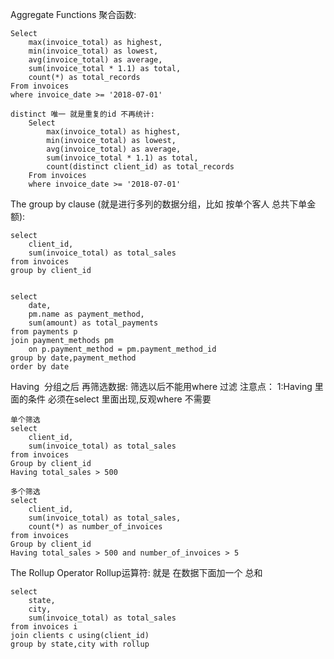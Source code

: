 Aggregate Functions 聚合函数:

    Select
        max(invoice_total) as highest,
        min(invoice_total) as lowest,
        avg(invoice_total) as average,
        sum(invoice_total * 1.1) as total,
        count(*) as total_records
    From invoices
    where invoice_date >= '2018-07-01'

    distinct 唯一 就是重复的id 不再统计:
        Select
            max(invoice_total) as highest,
            min(invoice_total) as lowest,
            avg(invoice_total) as average,
            sum(invoice_total * 1.1) as total,
            count(distinct client_id) as total_records
        From invoices
        where invoice_date >= '2018-07-01'
        

The group by clause (就是进行多列的数据分组，比如 按单个客人 总共下单金额):

    select 
        client_id,
        sum(invoice_total) as total_sales
    from invoices
    group by client_id


    select 
        date,
        pm.name as payment_method,
        sum(amount) as total_payments
    from payments p
    join payment_methods pm
        on p.payment_method = pm.payment_method_id
    group by date,payment_method
    order by date


Having  分组之后 再筛选数据:
    筛选以后不能用where 过滤
    注意点：
        1:Having 里面的条件 必须在select 里面出现,反观where 不需要
         
    单个筛选
    select 
        client_id,
        sum(invoice_total) as total_sales
    from invoices
    Group by client_id
    Having total_sales > 500

    多个筛选
    select 
        client_id,
        sum(invoice_total) as total_sales,
        count(*) as number_of_invoices
    from invoices
    Group by client_id
    Having total_sales > 500 and number_of_invoices > 5



The Rollup Operator    Rollup运算符:
    就是 在数据下面加一个 总和

    select 
        state,
        city,
        sum(invoice_total) as total_sales
    from invoices i 
    join clients c using(client_id)
    group by state,city with rollup


